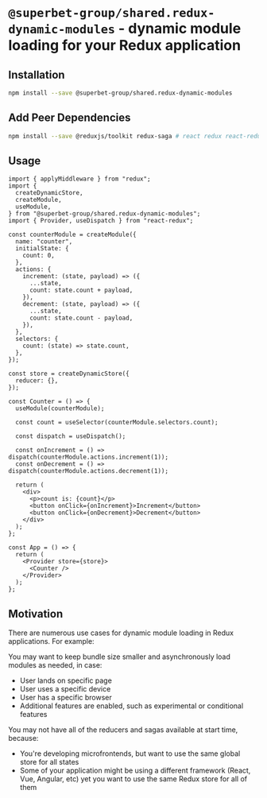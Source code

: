 # `@superbet-group/shared.redux-dynamic-modules` - dynamic module loading for your Redux application

## Installation

```bash
npm install --save @superbet-group/shared.redux-dynamic-modules
```

## Add Peer Dependencies

```bash
npm install --save @reduxjs/toolkit redux-saga # react redux react-redux
```

## Usage

```tsx
import { applyMiddleware } from "redux";
import {
  createDynamicStore,
  createModule,
  useModule,
} from "@superbet-group/shared.redux-dynamic-modules";
import { Provider, useDispatch } from "react-redux";

const counterModule = createModule({
  name: "counter",
  initialState: {
    count: 0,
  },
  actions: {
    increment: (state, payload) => ({
      ...state,
      count: state.count + payload,
    }),
    decrement: (state, payload) => ({
      ...state,
      count: state.count - payload,
    }),
  },
  selectors: {
    count: (state) => state.count,
  },
});

const store = createDynamicStore({
  reducer: {},
});

const Counter = () => {
  useModule(counterModule);

  const count = useSelector(counterModule.selectors.count);

  const dispatch = useDispatch();

  const onIncrement = () => dispatch(counterModule.actions.increment(1));
  const onDecrement = () => dispatch(counterModule.actions.decrement(1));

  return (
    <div>
      <p>count is: {count}</p>
      <button onClick={onIncrement}>Increment</button>
      <button onClick={onDecrement}>Decrement</button>
    </div>
  );
};

const App = () => {
  return (
    <Provider store={store}>
      <Counter />
    </Provider>
  );
};
```

## Motivation

There are numerous use cases for dynamic module loading in Redux applications. For example:

You may want to keep bundle size smaller and asynchronously load modules as needed, in case:

- User lands on specific page
- User uses a specific device
- User has a specific browser
- Additional features are enabled, such as experimental or conditional features

You may not have all of the reducers and sagas available at start time, because:

- You're developing microfrontends, but want to use the same global store for all states
- Some of your application might be using a different framework (React, Vue, Angular, etc) yet you want to use the same Redux store for all of them
